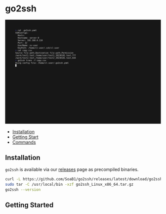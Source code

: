 # go2ssh

![](./exmaple.gif)

- [Installation](#Installation)
- [Getting Start](#Getting-Started)
- [Commands](commands)

## Installation

`go2ssh` is available via our [releases](https://github.com/SoaB1/go2ssh/releases/latest) page as precompiled binaries.
```sh
curl -L https://github.com/SoaB1/go2ssh/releases/latest/download/go2ssh_Linux_x86_64.tar.gz -O
sudo tar -C /usr/local/bin -xzf go2ssh_Linux_x86_64.tar.gz
go2ssh --version
```

## Getting Started


